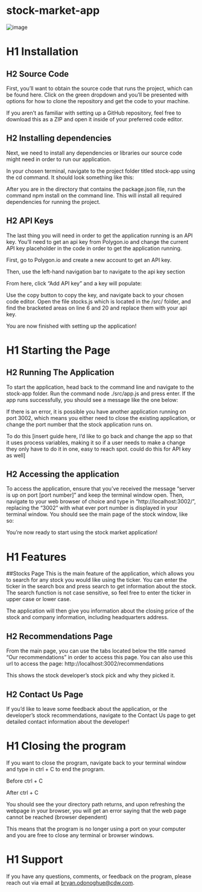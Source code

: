 ﻿# stock-market-app
![image](https://user-images.githubusercontent.com/128628571/231853229-8bd39add-206a-467f-a2f1-7a8a52c4c88c.png)

# H1 Installation
## H2 Source Code
First, you’ll want to obtain the source code that runs the project, which can be found here.  Click on the green dropdown and you’ll be presented with options for how to clone the repository and get the code to your machine.


 

If you aren't as familiar with setting up a GitHub repository, feel free to download this as a ZIP and open it inside of your preferred code editor.

## H2 Installing dependencies
Next, we need to install any dependencies or libraries our source code might need in order to run our application. 

In your chosen terminal, navigate to the project folder titled stock-app using the cd command. It should look something like this: 


After you are in the directory that contains the package.json file, run the command npm install on the command line. This will install all required dependencies for running the project.

## H2 API Keys
The last thing you will need in order to get the application running is an API key. You’ll need to get an api key from Polygon.io and change the current API key placeholder in the code in order to get the application running. 

First, go to Polygon.io and create a new account to get an API key.


Then, use the left-hand navigation bar to navigate to the api key section


From here, click “Add API key” and a key will populate:


Use the copy button to copy the key, and navigate back to your chosen code editor. Open the file stocks.js which is located in the /src/ folder, and find the bracketed areas on line 6 and 20 and replace them with your api key.


You are now finished with setting up the application!

# H1 Starting the Page
## H2 Running The Application
To start the application, head back to the command line and navigate to the stock-app folder. Run the command node ./src/app.js and press enter. If the app runs successfully, you should see a message like the one below: 


If there is an error, it is possible you have another application running on port 3002, which means you either need to close the existing application, or change the port number that the stock application runs on. 

To do this [insert guide here, I’d like to go back and change the app so that it uses process variables, making it so if a user needs to make a change they only have to do it in one, easy to reach spot. could do this for API key as well]

## H2 Accessing the application
To access the application, ensure that you’ve received the message “server is up on port [port number]” and keep the terminal window open. Then, navigate to your web browser of choice and type in “http://localhost:3002/”, replacing the  “3002” with what ever port number is displayed in your terminal window. You should see the main page of the stock window, like so:


You’re now ready to start using the stock market application!

# H1 Features
##Stocks Page
This is the main feature of the application, which allows you to search for any stock you would like using the ticker. You can enter the ticker in the search box and press search to get information about the stock. The search function is not case sensitive, so feel free to enter the ticker in upper case or lower case.


The application will then give you information about the closing price of the stock and company information, including headquarters address.

## H2 Recommendations Page
From the main page, you can use the tabs located below the title named “Our recommendations” in order to access this page. You can also use this url to access the page: http://localhost:3002/recommendations


This shows the stock developer’s stock pick and why they picked it. 

## H2 Contact Us Page
If you’d like to leave some feedback about the application, or the developer’s stock recommendations, navigate to the Contact Us page to get detailed contact information about the developer!


 

# H1 Closing the program
If you want to close the program, navigate back to your terminal window and type in ctrl + C to end the program. 


Before ctrl + C

After ctrl + C
 

You should see the your directory path returns, and upon refreshing the webpage in your browser, you will get an error saying that the web page cannot be reached (browser dependent)

 


This means that the program is no longer using a port on your computer and you are free to close any terminal or browser windows.

# H1 Support
If you have any questions, comments, or feedback on the program, please reach out via email at bryan.odonoghue@cdw.com.
